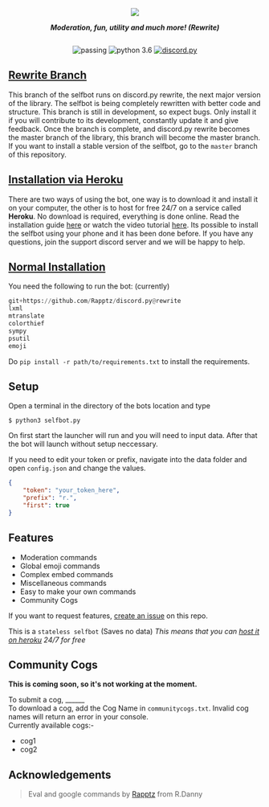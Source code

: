 <div align="center">
        <p> <img src="https://i.imgur.com/lBSqWgt.png"/> </p>
        <p><i><b>Moderation, fun, utility and much more! (Rewrite)</b></i></p>
	<p> 
		<a href="https://discord.gg/pmQSbAd"><img src="https://discordapp.com/api/guilds/345787308282478592/widget.png?style=banner2" alt="" /></a>
	</p>
	<p>	<img src="https://img.shields.io/badge/build-passing-brightgreen.svg" alt="passing" /></a>
		<img src="https://img.shields.io/badge/python-3.6-brightgreen.svg" alt="python 3.6" /></a>
		<a href="https://github.com/Rapptz/discord.py"><img src="https://img.shields.io/badge/discord-py-orange.svg" alt="discord.py" /></a>
	</p>
</div> 

## [Rewrite Branch](https://discordpy.readthedocs.io/en/rewrite/) 
This branch of the selfbot runs on discord.py rewrite, the next major version of the library. The selfbot is being completely rewritten with better code and structure. This branch is still in development, so expect bugs. Only install it if you will contribute to its development, constantly update it and give feedback. Once the branch is complete, and discord.py rewrite becomes the master branch of the library, this branch will become the master branch. If you want to install a stable version of the selfbot, go to the `master` branch of this repository.

## [Installation via Heroku](https://github.com/verixx/selfbot/wiki/heroku)
There are two ways of using the bot, one way is to download it and install it on your computer, the other is to host for free 24/7 on a service called **Heroku**. No download is required, everything is done online. Read the installation guide [here](https://github.com/verixx/selfbot/wiki/Heroku) or watch the video tutorial [here](https://youtu.be/1c0fJ8KcHcM). Its possible to install the selfbot using your phone and it has been done before. If you have any questions, join the support discord server and we will be happy to help.

## [Normal Installation](https://github.com/verixx/selfbot/wiki)
You need the following to run the bot: (currently) 
```py
git+https://github.com/Rapptz/discord.py@rewrite
lxml
mtranslate
colorthief
sympy
psutil
emoji
```
Do `pip install -r path/to/requirements.txt` to install the requirements.
## Setup

Open a terminal in the directory of the bots location and type
```
$ python3 selfbot.py
```
On first start the launcher will run and you will need to input data. After that the bot will launch without setup neccessary.

If you need to edit your token or prefix, navigate into the data folder and open `config.json` and change the values.
```json
{
    "token": "your_token_here",
    "prefix": "r.",
    "first": true
}
```

## Features

* Moderation commands
* Global emoji commands
* Complex embed commands
* Miscellaneous commands
* Easy to make your own commands
* Community Cogs

If you want to request features, [create an issue](https://github.com/verixx/selfbot/issues) on this repo.


This is a `stateless selfbot` (Saves no data) *This means that you can [host it on heroku](https://github.com/verixx/selfbot/wiki/Heroku) 24/7 for free*  

## Community Cogs

**This is coming soon, so it's not working at the moment.**

To submit a cog, ______    
To download a cog, add the Cog Name in `communitycogs.txt`. Invalid cog names will return an error in your console.    
Currently available cogs:-    
* cog1
* cog2


## Acknowledgements

> Eval and google commands by [Rapptz](https://github.com/Rapptz) from R.Danny
